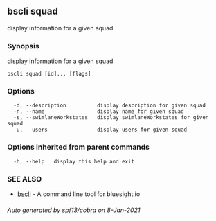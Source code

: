 ## bscli squad

display information for a given squad

### Synopsis

display information for a given squad
	

```
bscli squad [id]... [flags]
```

### Options

```
  -d, --description          display description for given squad
  -n, --name                 display name for given squad
  -s, --swimlaneWorkstates   display swimlaneWorkstates for given squad
  -u, --users                display users for given squad
```

### Options inherited from parent commands

```
  -h, --help   display this help and exit
```

### SEE ALSO

* [bscli](bscli.md)	 - A command line tool for bluesight.io

###### Auto generated by spf13/cobra on 8-Jan-2021
